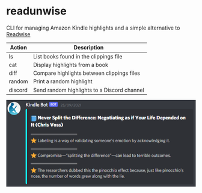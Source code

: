 # readunwise

CLI for managing Amazon Kindle highlights and a simple alternative to [Readwise](https://readwise.io/)

| Action  | Description                                 |
|---------|---------------------------------------------|
| ls      | List books found in the clippings file      |
| cat     | Display highlights from a book              |
| diff    | Compare highlights between clippings files  |
| random  | Print a random highlight                    |
| discord | Send random highlights to a Discord channel |

![Example](example.png)